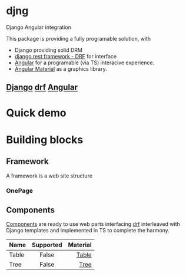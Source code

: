 # djng

Django Angular integration

This package is providing a fully programable solution, with 
- Django providing solid DRM
- [django rest framework - DRF](https://www.django-rest-framework.org/) for interface
- [Angular](https://angular.dev/) for a programable (via TS)  interacive experience.
- [Angular Material][Angular Material] as a graphics library.

[Django][Django]  [drf][drf]  [Angular][Angular]
-

# Quick demo

# Building blocks

## Framework

A framework is a web site structure

### OnePage

## Components

[Components][Components] are ready to use web parts interfacing [drf][drf] interleaved with Django templates and implemented in TS to complete the harmony.


| Name              | Supported  | Material |
| :---------------- | :--------: | -------: |
| Table             |   False    | [Table](https://material.angular.io/components/table/overview) |
| Tree              |   False    | [Tree](https://material.angular.io/components/tree/overview) |


[Django]: docs/django.md
[drf]: docs/drf.md
[Angular]: docs/angular.md
[Angular Material]: docs/angular_material.md
[Components]: docs/components.md

